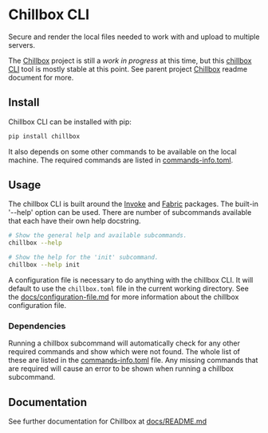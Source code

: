 # Chillbox CLI

Secure and render the local files needed to work with and upload to multiple
servers.

The [Chillbox] project is still a _work in progress_ at this time, but this
[chillbox CLI] tool is mostly stable at this point. See parent project
[Chillbox] readme document for more.

## Install

Chillbox CLI can be installed with pip:

```bash
pip install chillbox
```

It also depends on some other commands to be available on the local machine. The
required commands are listed in [commands-info.toml].

## Usage

The chillbox CLI is built around the [Invoke] and [Fabric] packages. The
built-in '--help' option can be used. There are number of subcommands available
that each have their own help docstring.

```bash
# Show the general help and available subcommands.
chillbox --help

# Show the help for the 'init' subcommand.
chillbox --help init
```

A configuration file is necessary to do anything with the chillbox CLI. It will
default to use the `chillbox.toml` file in the current working directory. See
the [docs/configuration-file.md] for more information about the chillbox
configuration file.

### Dependencies

Running a chillbox subcommand will automatically check for any other required
commands and show which were not found. The whole list of these are listed in
the [commands-info.toml] file. Any missing commands that are required will cause
an error to be shown when running a chillbox subcommand.

## Documentation

See further documentation for Chillbox at [docs/README.md]

[Chillbox]: https://github.com/jkenlooper/chillbox#readme
[chillbox CLI]: https://pypi.org/project/chillbox/
[commands-info.toml]: https://github.com/jkenlooper/chillbox/blob/main/src/chillbox/data/commands-info.toml
[docs/configuration-file.md]: https://github.com/jkenlooper/chillbox/blob/main/docs/configuration-file.md
[docs/README.md]: https://github.com/jkenlooper/chillbox/blob/main/docs/README.md
[Invoke]: https://www.pyinvoke.org/
[Fabric]: https://www.fabfile.org/
